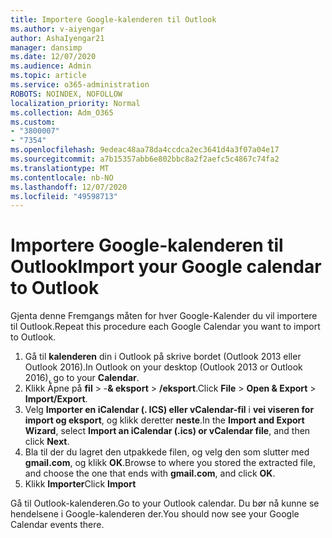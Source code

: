 ```yaml
---
title: Importere Google-kalenderen til Outlook
ms.author: v-aiyengar
author: AshaIyengar21
manager: dansimp
ms.date: 12/07/2020
ms.audience: Admin
ms.topic: article
ms.service: o365-administration
ROBOTS: NOINDEX, NOFOLLOW
localization_priority: Normal
ms.collection: Adm_O365
ms.custom:
- "3800007"
- "7354"
ms.openlocfilehash: 9edeac48aa78da4ccdca2ec3641d4a3f07a04e17
ms.sourcegitcommit: a7b15357abb6e802bbc8a2f2aefc5c4867c74fa2
ms.translationtype: MT
ms.contentlocale: nb-NO
ms.lasthandoff: 12/07/2020
ms.locfileid: "49598713"
---
```

# <a name="import-your-google-calendar-to-outlook"></a><span data-ttu-id="fdab4-102">Importere Google-kalenderen til Outlook</span><span class="sxs-lookup"><span data-stu-id="fdab4-102">Import your Google calendar to Outlook</span></span>

<span data-ttu-id="fdab4-103">Gjenta denne Fremgangs måten for hver Google-Kalender du vil importere til Outlook.</span><span class="sxs-lookup"><span data-stu-id="fdab4-103">Repeat this procedure each Google Calendar you want to import to Outlook.</span></span>

1. <span data-ttu-id="fdab4-104">Gå til **kalenderen** din i Outlook på skrive bordet (Outlook 2013 eller Outlook 2016).</span><span class="sxs-lookup"><span data-stu-id="fdab4-104">In Outlook on your desktop (Outlook 2013 or Outlook 2016), go to your **Calendar**.</span></span>
1. <span data-ttu-id="fdab4-105">Klikk Åpne på **fil**  >  -**& eksport**  >  **/eksport**.</span><span class="sxs-lookup"><span data-stu-id="fdab4-105">Click **File** > **Open & Export** > **Import/Export**.</span></span>
1. <span data-ttu-id="fdab4-106">Velg **Importer en iCalendar (. ICS) eller vCalendar-fil** i **vei viseren for import og eksport**, og klikk deretter **neste**.</span><span class="sxs-lookup"><span data-stu-id="fdab4-106">In the **Import and Export Wizard**, select **Import an iCalendar (.ics) or vCalendar file**, and then click **Next**.</span></span>
1. <span data-ttu-id="fdab4-107">Bla til der du lagret den utpakkede filen, og velg den som slutter med **gmail.com**, og klikk **OK**.</span><span class="sxs-lookup"><span data-stu-id="fdab4-107">Browse to where you stored the extracted file, and choose the one that ends with **gmail.com**, and click **OK**.</span></span>
1. <span data-ttu-id="fdab4-108">Klikk **Importer**</span><span class="sxs-lookup"><span data-stu-id="fdab4-108">Click **Import**</span></span>

<span data-ttu-id="fdab4-109">Gå til Outlook-kalenderen.</span><span class="sxs-lookup"><span data-stu-id="fdab4-109">Go to your Outlook calendar.</span></span> <span data-ttu-id="fdab4-110">Du bør nå kunne se hendelsene i Google-kalenderen der.</span><span class="sxs-lookup"><span data-stu-id="fdab4-110">You should now see your Google Calendar events there.</span></span>
